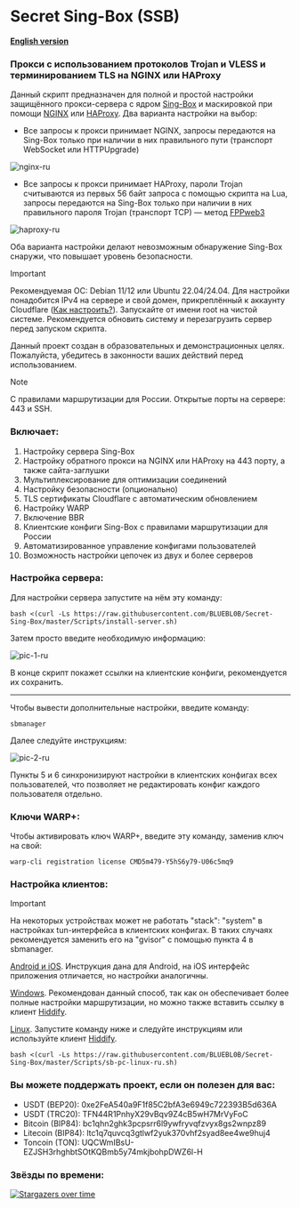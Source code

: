 # Secret Sing-Box (SSB)

[**English version**](https://github.com/BLUEBL0B/Secret-Sing-Box/blob/main/README-ENG.md)

### Прокси с использованием протоколов Trojan и VLESS и терминированием TLS на NGINX или HAProxy
Данный скрипт предназначен для полной и простой настройки защищённого прокси-сервера с ядром [Sing-Box](https://sing-box.sagernet.org) и маскировкой при помощи [NGINX](https://nginx.org/ru/) или [HAProxy](https://www.haproxy.org). Два варианта настройки на выбор:

- Все запросы к прокси принимает NGINX, запросы передаются на Sing-Box только при наличии в них правильного пути (транспорт WebSocket или HTTPUpgrade)

![nginx-ru](https://github.com/user-attachments/assets/ed0a702c-07d3-4d07-a24f-66a3180141f4)

- Все запросы к прокси принимает HAProxy, пароли Trojan считываются из первых 56 байт запроса с помощью скрипта на Lua, запросы передаются на Sing-Box только при наличии в них правильного пароля Trojan (транспорт TCP) — метод [FPPweb3](https://github.com/FPPweb3)

![haproxy-ru](https://github.com/user-attachments/assets/ffa801e9-4328-4262-ae87-beb15b0687f6)

Оба варианта настройки делают невозможным обнаружение Sing-Box снаружи, что повышает уровень безопасности.

> [!IMPORTANT]
> Рекомендуемая ОС: Debian 11/12 или Ubuntu 22.04/24.04. Для настройки понадобится IPv4 на сервере и свой домен, прикреплённый к аккаунту Cloudflare ([Как настроить?](https://github.com/BLUEBL0B/Secret-Sing-Box/blob/main/cf-settings-ru.md)). Запускайте от имени root на чистой системе. Рекомендуется обновить систему и перезагрузить сервер перед запуском скрипта.
>
> Данный проект создан в образовательных и демонстрационных целях. Пожалуйста, убедитесь в законности ваших действий перед использованием.

> [!NOTE]
> С правилами маршрутизации для России. Открытые порты на сервере: 443 и SSH.
 
### Включает:
1) Настройку сервера Sing-Box
2) Настройку обратного прокси на NGINX или HAProxy на 443 порту, а также сайта-заглушки
3) Мультиплексирование для оптимизации соединений
4) Настройку безопасности (опционально)
5) TLS сертификаты Cloudflare с автоматическим обновлением
6) Настройку WARP
7) Включение BBR
8) Клиентские конфиги Sing-Box с правилами маршрутизации для России
9) Автоматизированное управление конфигами пользователей
10) Возможность настройки цепочек из двух и более серверов
 
### Настройка сервера:

Для настройки сервера запустите на нём эту команду:

```
bash <(curl -Ls https://raw.githubusercontent.com/BLUEBL0B/Secret-Sing-Box/master/Scripts/install-server.sh)
```

Затем просто введите необходимую информацию:

![pic-1-ru](https://github.com/user-attachments/assets/6699b83e-f347-41df-bfce-47613936cad1)

В конце скрипт покажет ссылки на клиентские конфиги, рекомендуется их сохранить.

-----

Чтобы вывести дополнительные настройки, введите команду:

```
sbmanager
```

Далее следуйте инструкциям:

![pic-2-ru](https://github.com/user-attachments/assets/699332f7-62f5-41fd-a5ca-308872762804)

Пункты 5 и 6 синхронизируют настройки в клиентских конфигах всех пользователей, что позволяет не редактировать конфиг каждого пользователя отдельно.

### Ключи WARP+:

Чтобы активировать ключ WARP+, введите эту команду, заменив ключ на свой:

```
warp-cli registration license CMD5m479-Y5hS6y79-U06c5mq9
```

### Настройка клиентов:
> [!IMPORTANT]
> На некоторых устройствах может не работать "stack": "system" в настройках tun-интерфейса в клиентских конфигах. В таких случаях рекомендуется заменить его на "gvisor" с помощью пункта 4 в sbmanager.

[Android и iOS](https://github.com/BLUEBL0B/Secret-Sing-Box/blob/main/Client-Guidelines/Sing-Box-Android-iOS-ru.md). Инструкция дана для Android, на iOS интерфейс приложения отличается, но настройки аналогичны.

[Windows](https://github.com/BLUEBL0B/Secret-Sing-Box/blob/main/Client-Guidelines/Sing-Box-Windows-ru.md). Рекомендован данный способ, так как он обеспечивает более полные настройки маршрутизации, но можно также вставить ссылку в клиент [Hiddify](https://github.com/hiddify/hiddify-app/releases/latest).

[Linux](https://github.com/BLUEBL0B/Secret-Sing-Box/tree/main?tab=readme-ov-file#%D0%BD%D0%B0%D1%81%D1%82%D1%80%D0%BE%D0%B9%D0%BA%D0%B0-%D0%BA%D0%BB%D0%B8%D0%B5%D0%BD%D1%82%D0%BE%D0%B2). Запустите команду ниже и следуйте инструкциям или используйте клиент [Hiddify](https://github.com/hiddify/hiddify-app/releases/latest).
```
bash <(curl -Ls https://raw.githubusercontent.com/BLUEBL0B/Secret-Sing-Box/master/Scripts/sb-pc-linux-ru.sh)
```

### Вы можете поддержать проект, если он полезен для вас:
- USDT (BEP20): 0xe2FeA540a9F1f85C2bfA3e6949c722393B5d636A
- USDT (TRC20): TFN44R1PnhyX29vBqv9Z4cB5wH7MrVyFoC
- Bitcoin (BIP84): bc1qhn2ghk3pcpsrr6l9ywfryvqfzvyx8gs2wnpz89
- Litecoin (BIP84): ltc1q7quvcq3gtlwf2yuk370vhf2syad8ee4we9huj4
- Toncoin (TON): UQCWmIBsU-EZJSH3rhghbtSOtKQBmb5y74mkjbohpDWZ6l-H

### Звёзды по времени:
[![Stargazers over time](https://starchart.cc/BLUEBL0B/Secret-Sing-Box.svg?variant=adaptive)](https://starchart.cc/BLUEBL0B/Secret-Sing-Box)
